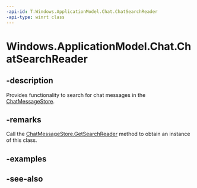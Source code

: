 ----api-id: T:Windows.ApplicationModel.Chat.ChatSearchReader
-api-type: winrt class
---<!-- Class syntax.public class ChatSearchReader : Windows.ApplicationModel.Chat.IChatSearchReader--># Windows.ApplicationModel.Chat.ChatSearchReader## -descriptionProvides functionality to search for chat messages in the [ChatMessageStore](chatmessagestore.md).## -remarksCall the [ChatMessageStore.GetSearchReader](chatmessagestore_getsearchreader.md) method to obtain an instance of this class.## -examples## -see-also